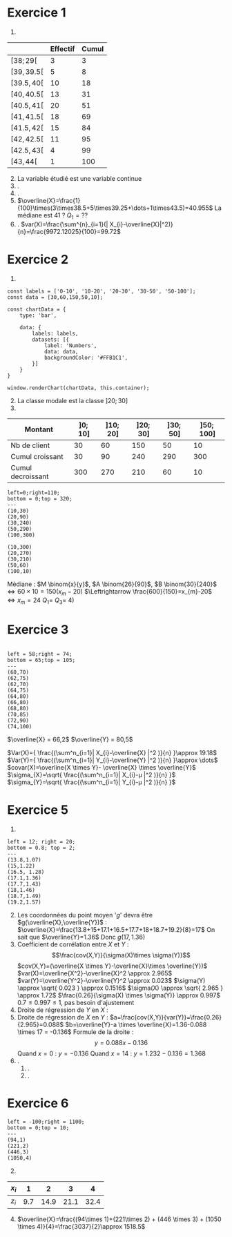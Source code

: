 # Exercice 1
1) 

|     | Effectif | Cumul |
| --- | -------- | ----- |
| $[38;29[$   | 3        | 3            |
| $[39,39.5[$ | 5        | 8            |
| $[39.5,40[$ | 10       | 18           |
| $[40,40.5[$ | 13       | 31           |
| $[40.5,41[$ | 20       | 51           |
| $[41,41.5[$ | 18       | 69           |
| $[41.5,42[$ | 15       | 84           |
| $[42,42.5[$ | 11       | 95           |
| $[42.5,43[$ | 4        | 99           |
| $[43,44[$   | 1        | 100          |

2) La variable étudié est une variable continue
3) .
4) .
5) $\overline{X}=\frac{1}{100}\times(3\times38.5+5\times39.25+\dots+1\times43.5)=40.955$
   La médiane est 41 ?
   $Q_{1}=??$
6) .
   $var(X)=\frac{\sum^{n}_{i=1}(| X_{i}-\overline{X}|^2)}{n}=\frac{9972.12025}{100}=99.72$

# Exercice 2
1) 
   
   
```dataviewjs
const labels = ['0-10', '10-20', '20-30', '30-50', '50-100'];
const data = [30,60,150,50,10];

const chartData = {  
    type: 'bar',

    data: {
        labels: labels,
        datasets: [{
            label: 'Numbers',
            data: data,
            backgroundColor: '#FFB1C1',
        }]
    }
}

window.renderChart(chartData, this.container);
```

2) La classe modale est la classe $]20;30]$
3) 
      
| Montant           | $]0;10]$ | $]10;20]$ | $]20;30]$ | $]30;50]$ | $]50;100]$ |
| ----------------- | -------- | --------- | --------- | --------- | ---------- |
| Nb de client      | 30       | 60        | 150       | 50        | 10         |
| Cumul croissant   | 30       | 90        | 240       | 290       | 300        |
| Cumul decroissant | 300      | 270       | 210       | 60        | 10         |

```desmos-graph
left=0;right=110;
bottom = 0;top = 320;
---
(10,30)
(20,90)
(30,240)
(50,290)
(100,300)

(10,300)
(20,270)
(30,210)
(50,60)
(100,10)
```

Médiane : $M \binom{x}{y}$, $A \binom{26}{90}$, $B \binom{30}{240}$
$\Leftrightarrow 60\times 10 = 150(x_{m}-20)$
$\Leftrightarrow \frac{600}{150}=x_{m}-20$
$\Leftrightarrow x_{m}=24$
$Q_{1}=$
$Q_{3}=$
4) 


# Exercice 3
```desmos-graph

left = 58;right = 74;
bottom = 65;top = 105;
---
(60,70)
(62,75)
(62,70)
(64,75)
(64,80)
(66,80)
(68,80)
(70,85)
(72,90)
(74,100)

```

$\overline{X} = 66,2$
$\overline{Y} = 80,5$

$Var(X)={ \frac{(\sum^n_{i=1}| X_{i}-\overline{X} |^2 )}{n} }\approx 19.18$
$Var(Y)={ \frac{(\sum^n_{i=1}| Y_{i}-\overline{Y} |^2 )}{n} }\approx \dots$
$covar(X)=\overline{X \times Y}- \overline{X} \times \overline{Y}$
$\sigma_{X}=\sqrt{ \frac{(\sum^n_{i=1}| X_{i}-µ |^2 )}{n} }$
$\sigma_{Y}=\sqrt{ \frac{(\sum^n_{i=1}| Y_{i}-µ |^2 )}{n} }$
# Exercice 5

1) 
```desmos-graph
left = 12; right = 20;
bottom = 0.8; top = 2;
---
(13.8,1.07)
(15,1.22)
(16.5, 1.28)
(17.1,1.36)
(17.7,1.43)
(18,1.46)
(18.7,1.49)
(19.2,1.57)
```
2) Les coordonnées du point moyen '$g$' devra être $g(\overline{X},\overline{Y})$ :
   $\overline{X}=\frac{13.8+15+17.1+16.5+17.7+18+18.7+19.2}{8}=17$
   On sait que $\overline{Y}=1.36$
   Donc $g(17,1.36)$
3) Coefficient de corrélation entre $X$ et $Y$ :
   $$\frac{cov(X,Y)}{\sigma(X)\times \sigma(Y)}$$
	$cov(X,Y)=(\overline{X \times Y}-\overline{X}\times \overline{Y})$
	$var(X)=\overline{X^2}-\overline{X}^2 \approx 2.965$
	$var(Y)=\overline{Y^2}-\overline{Y}^2 \approx 0.023$
	$\sigma(Y) \approx \sqrt{ 0.023 } \approx 0.1516$
	$\sigma(X) \approx \sqrt{ 2.965 } \approx 1.72$
	$\frac{0.26}{\sigma(X) \times \sigma(Y)} \approx 0.997$
	$0.7 \leq 0.997 \leq 1$, pas besoin d'ajustement
4) Droite de régression de $Y$ en $X$ :
5) Droite de régression de $X$ en $Y$ :
   $a=\frac{cov(X,Y)}{var(Y)}=\frac{0.26}{2.965}=0.088$
   $b=\overline{Y}-a \times \overline{X}=1.36-0.088 \times 17 = -0.136$
   Formule de la droite : 
		$$y = 0.088x-0.136$$
   Quand $x = 0$ : $y = -0.136$
   Quand $x = 14$ : $y=1.232-0.136=1.368$
1) .
	1) .
	2) .
# Exercice 6

```desmos-graph
left = -100;right = 1100;
bottom = 0;top = 10;
---
(94,1)
(221,2)
(446,3)
(1050,4)
```
2) 
   
| $x_i$   | 1     | 2      | 3      | 4   |
| ------- | ----- | ------ | ------ | --- |
| $z_{i}$ | $9.7$ | $14.9$ | $21.1$ | $32.4$ |

4) 
   $\overline{X}=\frac{(94\times 1)+(221\times 2) + (446 \times 3) + (1050 \times 4)}{4}=\frac{3037}{2}\approx 1518.5$
   